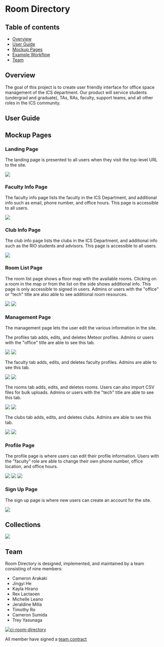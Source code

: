 # Room Directory

## Table of contents

* [Overview](#overview)
* [User Guide](#user-guide)
* [Mockup Pages](#mockup-pages)
* [Example Workflow](#example-workflow)
* [Team](#team)

## Overview

The goal of this project is to create user friendly interface for office space management of the ICS department. Our product will service students (undergrad and graduate), TAs, RAs, faculty, support teams, and all other roles in the ICS community.

## User Guide

## Mockup Pages
### Landing Page

The landing page is presented to all users when they visit the top-level URL to the site.

![](images/landing.PNG)

### Faculty Info Page

The faculty info page lists the faculty in the ICS Department, and additional info such as email, phone number, and office hours. This page is accessible to all users.

<img src="images/facultyInfo.PNG" class="img-fluid">

### Club Info Page

The club info page lists the clubs in the ICS Department, and additional info such as the RIO students and advisors. This page is accessible to all users.

![](images/clubInfo.PNG)

### Room List Page

The room list page shows a floor map with the available rooms. Clicking on a room in the map or from the list on the side shows additional info. This page is only accessible to signed in users. Admins or users with the "office" or "tech" title are also able to see additional room resources. 

![](images/roomList.PNG)
![](images/roomListModal.PNG)

### Management Page

The management page lets the user edit the various information in the site.

The profiles tab adds, edits, and deletes Meteor profiles. Admins or users with the "office" title are able to see this tab.

![](images/profileManage.PNG) 
![](images/profileManageModal.PNG)

The faculty tab adds, edits, and deletes faculty profiles. Admins are able to see this tab.

![](images/facultyManage.PNG)
![](images/facultyManageModal.PNG)

The rooms tab adds, edits, and deletes rooms. Users can also import CSV files for bulk uploads. Admins or users with the "tech" title are able to see this tab.

![](images/roomManage.PNG)
![](images/roomManageModal.PNG)

The clubs tab adds, edits, and deletes clubs. Admins are able to see this tab.

![](images/clubManage.PNG)
![](images/clubManageModal.PNG)

### Profile Page 

The profile page is where users can edit their profile information. Users with the "faculty" role are able to change their own phone number, office location, and office hours.

![](images/profile.PNG)
![](images/profileAdmin.PNG)
![](images/profileFaculty.PNG)

### Sign Up Page 

The sign up page is where new users can create an account for the site.

![](images/signUp.PNG)

<!--
## Example Workflow
### For Admin User:
![image](https://user-images.githubusercontent.com/97726557/214191621-09125dd3-acc3-46d7-a33b-829635173340.png)

### For requesting room reservations:
<img src="images/roomRequests.PNG" class="img-fluid">
-->

## Collections

![](images/collections.PNG)

## Team

Room Directory is designed, implemented, and maintained by a team consisting of nine members: 
* Cameron Arakaki
* Jingyi He
* Kayla Hirano
* Rex Lactaoen
* Michelle Leano
* Jeraldine Milla
* Timothy Ro
* Cameron Sumida 
* Trey Yasunaga

[![ci-room-directory](https://github.com/room-directory/room-directory/actions/workflows/ci.yml/badge.svg)](https://github.com/room-directory/room-directory/actions/workflows/ci.yml)

All member have signed a [team contract](https://docs.google.com/document/d/1eKRh4N_Ak8qnQbBEGrxAVlJxxvsMIjg8wWbFX2ZBQhc/edit?usp=sharing)
